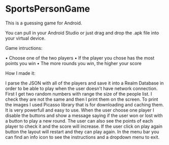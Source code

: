 # SportsPersonGame

This is a guessing game for Android.

You can pull in your Android Studio or just drag and drop the .apk file into your virtual device.

Game intructions:

• Choose one of the two players
• If the player you chose has the most points you win
• The more rounds you win, the higher your score

How I made it:

I parse the JSON with all of the players and save it into a Realm Database in order to be able to play when the user doesn't have network connection.
First I get two random numbers with range the size of the people list. I check they are not the same and then I print them on the screen. To print the images I used Picasso library that is for downloading and caching them. It is very powerfull and easy to use.
When the user choose one player I disable the buttons and show a message saying if the user won or lost with a button to play a new round. The user can also see the points of each player to check it and the score will increase.
If the user click on play again button the layout will restart and they can play again.
In the menu bar you can find an info icon to see the instructions and a dropdown menu to exit.